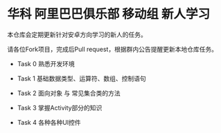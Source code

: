 # 华科 阿里巴巴俱乐部 移动组 新人学习


本仓库会定期更新针对安卓方向学习的新人的任务。


请各位Fork项目，完成后Pull request，根据群内公告提醒更新本地仓库任务。


 - Task 0 熟悉开发环境
  
 - Task 1 基础数据类型、运算符、数组、控制语句

 - Task 2 面向对象 与 常见集合类的方法

 - Task 3 掌握Activity部分的知识

 - Task 4 各种各种UI控件
